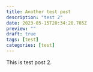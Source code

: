 ```yaml
---
title: Another test post
description: "test 2"
date: 2023-05-15T20:34:20.705Z
preview: ""
draft: true
tags: [test]
categories: [test]
---
```

This is test post 2.